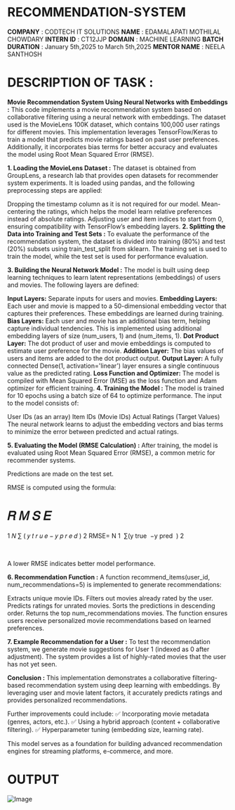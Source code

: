 # RECOMMENDATION-SYSTEM
**COMPANY**        : CODTECH IT SOLUTIONS
**NAME**           : EDAMALAPATI MOTHILAL CHOWDARY
**INTERN ID**      : CT12JJP
**DOMAIN**         : MACHINE LEARNING
**BATCH DURATION** : January 5th,2025 to March 5th,2025
**MENTOR NAME**    : NEELA SANTHOSH

# DESCRIPTION OF TASK :
**Movie Recommendation System Using Neural Networks with Embeddings :**
This code implements a movie recommendation system based on collaborative filtering using a neural network with embeddings. The dataset used is the MovieLens 100K dataset, which contains 100,000 user ratings for different movies. This implementation leverages TensorFlow/Keras to train a model that predicts movie ratings based on past user preferences. Additionally, it incorporates bias terms for better accuracy and evaluates the model using Root Mean Squared Error (RMSE).

**1. Loading the MovieLens Dataset :**
The dataset is obtained from GroupLens, a research lab that provides open datasets for recommender system experiments. It is loaded using pandas, and the following preprocessing steps are applied:

Dropping the timestamp column as it is not required for our model.
Mean-centering the ratings, which helps the model learn relative preferences instead of absolute ratings.
Adjusting user and item indices to start from 0, ensuring compatibility with TensorFlow’s embedding layers.
**2. Splitting the Data into Training and Test Sets :**
To evaluate the performance of the recommendation system, the dataset is divided into training (80%) and test (20%) subsets using train_test_split from sklearn. The training set is used to train the model, while the test set is used for performance evaluation.

**3. Building the Neural Network Model :**
The model is built using deep learning techniques to learn latent representations (embeddings) of users and movies. The following layers are defined:

**Input Layers:** Separate inputs for users and movies.
**Embedding Layers:**
Each user and movie is mapped to a 50-dimensional embedding vector that captures their preferences.
These embeddings are learned during training.
**Bias Layers:**
Each user and movie has an additional bias term, helping capture individual tendencies.
This is implemented using additional embedding layers of size (num_users, 1) and (num_items, 1).
**Dot Product Layer:**
The dot product of user and movie embeddings is computed to estimate user preference for the movie.
**Addition Layer:**
The bias values of users and items are added to the dot product output.
**Output Layer:**
A fully connected Dense(1, activation='linear') layer ensures a single continuous value as the predicted rating.
**Loss Function and Optimizer:**
The model is compiled with Mean Squared Error (MSE) as the loss function and Adam optimizer for efficient training.
**4. Training the Model :**
The model is trained for 10 epochs using a batch size of 64 to optimize performance. The input to the model consists of:

User IDs (as an array)
Item IDs (Movie IDs)
Actual Ratings (Target Values)
The neural network learns to adjust the embedding vectors and bias terms to minimize the error between predicted and actual ratings.

**5. Evaluating the Model (RMSE Calculation) :**
After training, the model is evaluated using Root Mean Squared Error (RMSE), a common metric for recommender systems.

Predictions are made on the test set.

RMSE is computed using the formula:

𝑅
𝑀
𝑆
𝐸
=
1
𝑁
∑
(
𝑦
𝑡
𝑟
𝑢
𝑒
−
𝑦
𝑝
𝑟
𝑒
𝑑
)
2
RMSE= 
N
1
​
 ∑(y 
true
​
 −y 
pred
​
 ) 
2
 
​
 
A lower RMSE indicates better model performance.

**6. Recommendation Function :**
A function recommend_items(user_id, num_recommendations=5) is implemented to generate recommendations:

Extracts unique movie IDs.
Filters out movies already rated by the user.
Predicts ratings for unrated movies.
Sorts the predictions in descending order.
Returns the top num_recommendations movies.
The function ensures users receive personalized movie recommendations based on learned preferences.

**7. Example Recommendation for a User :**
To test the recommendation system, we generate movie suggestions for User 1 (indexed as 0 after adjustment). The system provides a list of highly-rated movies that the user has not yet seen.

**Conclusion :**
This implementation demonstrates a collaborative filtering-based recommendation system using deep learning with embeddings. By leveraging user and movie latent factors, it accurately predicts ratings and provides personalized recommendations.

Further improvements could include:
✅ Incorporating movie metadata (genres, actors, etc.).
✅ Using a hybrid approach (content + collaborative filtering).
✅ Hyperparameter tuning (embedding size, learning rate).

This model serves as a foundation for building advanced recommendation engines for streaming platforms, e-commerce, and more.

# OUTPUT

![Image](https://github.com/user-attachments/assets/c84eb7f1-2115-46ec-bc87-0e7508d3421b)

